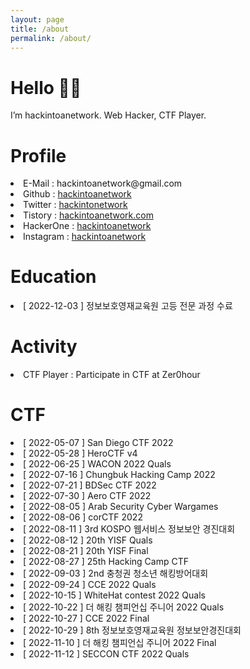 ```yaml
---
layout: page
title: /about
permalink: /about/
---
```

# Hello 👋🏻  
  
I’m hackintoanetwork.
Web Hacker, CTF Player.
  
# Profile
  
<li>E-Mail : hackintoanetwork@gmail.com</li>
<li>Github : <a href="https://github.com/hackintoanetwork">hackintoanetwork</a></li>
<li>Twitter : <a href="https://twitter.com/hackintonetwork">hackintonetwork</a></li>
<li>Tistory : <a href="https://hackintoanetwork.com">hackintoanetwork.com</a></li>
<li>HackerOne : <a href="https://hackerone.com/hackintoanetwork">hackintoanetwork</a></li>
<li>Instagram : <a href="https://instagram.com/hackintoanetwork">hackintoanetwork</a></li>

# Education

<li>[ 2022-12-03 ] 정보보호영재교육원 고등 전문 과정 수료 </li>

# Activity  

<li>CTF Player : Participate in CTF at Zer0hour</li>

# CTF  
  
<li>[ 2022-05-07 ] San Diego CTF 2022</li>
<li>[ 2022-05-28 ] HeroCTF v4</li>
<li>[ 2022-06-25 ] WACON 2022 Quals</li>
<li>[ 2022-07-16 ] Chungbuk Hacking Camp 2022</li>
<li>[ 2022-07-21 ] BDSec CTF 2022</li>
<li>[ 2022-07-30 ] Aero CTF 2022</li>
<li>[ 2022-08-05 ] Arab Security Cyber Wargames</li>
<li>[ 2022-08-06 ] corCTF 2022</li>
<li>[ 2022-08-11 ] 3rd KOSPO 웹서비스 정보보안 경진대회</li>
<li>[ 2022-08-12 ] 20th YISF Quals</li>
<li>[ 2022-08-21 ] 20th YISF Final</li>
<li>[ 2022-08-27 ] 25th Hacking Camp CTF</li>
<li>[ 2022-09-03 ] 2nd 충청권 청소년 해킹방어대회</li>
<li>[ 2022-09-24 ] CCE 2022 Quals</li>
<li>[ 2022-10-15 ] WhiteHat contest 2022 Quals</li>
<li>[ 2022-10-22 ] 더 해킹 챔피언십 주니어 2022 Quals</li>
<li>[ 2022-10-27 ] CCE 2022 Final</li>
<li>[ 2022-10-29 ] 8th 정보보호영재교육원 정보보안경진대회</li>
<li>[ 2022-11-10 ] 더 해킹 챔피언십 주니어 2022 Final</li>
<li>[ 2022-11-12 ] SECCON CTF 2022 Quals</li>
